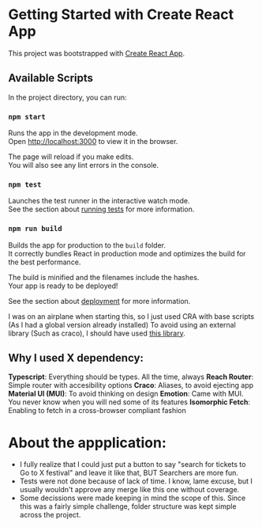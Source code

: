 # Getting Started with Create React App

This project was bootstrapped with [Create React App](https://github.com/facebook/create-react-app).

## Available Scripts

In the project directory, you can run:

### `npm start`

Runs the app in the development mode.\
Open [http://localhost:3000](http://localhost:3000) to view it in the browser.

The page will reload if you make edits.\
You will also see any lint errors in the console.

### `npm test`

Launches the test runner in the interactive watch mode.\
See the section about [running tests](https://facebook.github.io/create-react-app/docs/running-tests) for more information.

### `npm run build`

Builds the app for production to the `build` folder.\
It correctly bundles React in production mode and optimizes the build for the best performance.

The build is minified and the filenames include the hashes.\
Your app is ready to be deployed!

See the section about [deployment](https://facebook.github.io/create-react-app/docs/deployment) for more information.



I was on an airplane when starting this, so I just used CRA with base scripts (As I had a global version already installed)
To avoid using an external library (Such as craco), I should have used [this library](https://www.npmjs.com/package/custom-react-scripts).

## Why I used X dependency:

**Typescript**: Everything should be types. All the time, always
**Reach Router**: Simple router with accesibility options
**Craco**: Aliases, to avoid ejecting app
**Material UI (MUI)**: To avoid thinking on design
**Emotion**: Came with MUI. You never know when you will ned some of its features
**Isomorphic Fetch**: Enabling to fetch in a cross-browser compliant fashion

# About the appplication:
- I fully realize that I could just put a button to say "search for tickets to Go to X festival" and leave it like that, BUT Searchers are more fun.
- Tests were not done because of lack of time. I know, lame excuse, but I usually wouldn't approve any merge like this one without coverage.
- Some decissions were made keeping in mind the scope of this. Since this was a fairly simple challenge, folder structure was kept simple across the project. 
